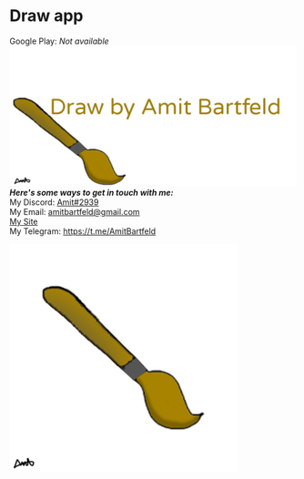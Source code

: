 # Draw app
Google Play: *Not available*</br>
[![](https://github.com/amitbartfeld/Draw/blob/master/asset/Draw%20app%20poster.png)](https://amitbartfeld.ml)
***Here's some ways to get in touch with me:***</br>
My Discord: [Amit#2939](https://discord.com/channels/@me/257775386870415360 "Amit#2939") </br>
My Email: [amitbartfeld@gmail.com](mailto:amitbartfeld@gmail.com "amitbartfeld@gmail.com")</br>
[My Site](https://amitbartfeld.ml)<br>
My Telegram: https://t.me/AmitBartfeld</br>
<!-- ### Please note!
Yeah I know what you thinking... </br>
were are the files? and What happend here? </br>
so I have a answer for you (you may not like it...). </br>
I don't like the fact that everyone can just come take my hard work and copy it... so right now there is no files execpt the apk of the app. </br>
I really want to keep my project safe... </br>
Enjoy the app... </br> 
***Amit Bartfeld***</br> -->
[![](https://github.com/amitbartfeld/Draw/blob/master/asset/Draw%20app.png)](https://play.google.com/store/apps/details?id=com.Draw.amitbartfeld)
